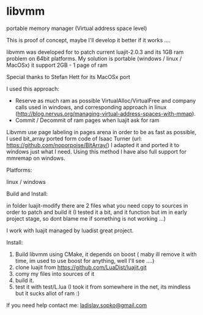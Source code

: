 # libvmm
portable memory manager (Virtual address space level)

This is proof of concept, maybe I'll develop it better if it works ....

libvmm was developed for to patch current luajit-2.0.3 and its 1GB ram problem on 64bit platforms.
My solution is portable (windows / linux / MacOSx) it support 2GB - 1 page of ram

Special thanks to Stefan Hett for its MacOSx port

I used this approach:

- Reserve as much ram as possible VirtualAlloc/VirtualFree and company calls used in windows, and corresponding approach in linux (http://blog.nervus.org/managing-virtual-address-spaces-with-mmap). 
- Commit / Decommit of ram pages when luajit ask for ram

Libvmm use page labeling in pages arena in order to be as fast as possible, I used bit_array ported form code of Isaac Turner (url: https://github.com/noporpoise/BitArray/) I adapted it and ported it to windows just what I need. 
Using this method I have also full support for mmremap on windows.

Platforms: 

linux / windows

Build and Install:

in folder luajit-modify there are 2 files what you need copy to sources 
in order to patch and build it (I tested it a bit, and it function 
but im in early project stage, so dont blame me if something is not working ...)

I work with luajit managed by luadist great project.

Install:
 
1. Build libvmm using CMake, it depends on boost ( maby ill remove it with time, 
   im used to use boost for anything, well I'll see ....)
2. clone luajit from https://github.com/LuaDist/luajit.git
3. comy my files into sources of it
4. build it.
5. test it with test/L.lua (I took it from somewhere in the net, its mindless but it sucks allot of ram :)

If you need help contact me: ladislav.sopko@gmail.com


